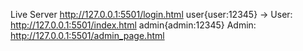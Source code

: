 Live Server
http://127.0.0.1:5501/login.html
user{user:12345} -> User: http://127.0.0.1:5501/index.html
admin{admin:12345} Admin: http://127.0.0.1:5501/admin_page.html
